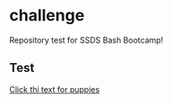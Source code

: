 # challenge

Repository test for SSDS Bash Bootcamp!

## Test
[Click thi text for puppies](https://www.google.com/search?client=firefox-b-1-d&sxsrf=APwXEdeMExm0IdLUSmRkDT8TCjmpTCFMZA:1687802585615&q=puppies&tbm=isch&sa=X&ved=2ahUKEwiL7cPMwuH_AhV6KEQIHeb6BAIQ0pQJegQIDhAB&biw=1152&bih=529&dpr=1.67)
